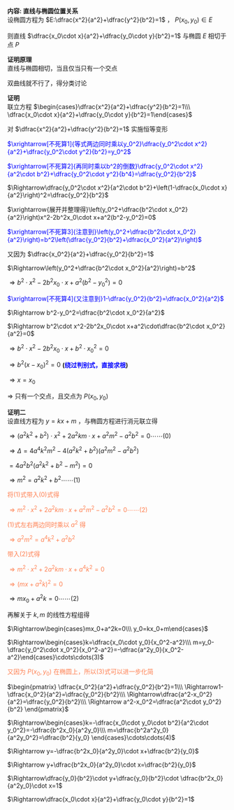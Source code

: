 **内容: 直线与椭圆位置关系**  
设椭圆方程为 $E:\dfrac{x^2}{a^2}+\dfrac{y^2}{b^2}=1$ ， $P(x_0,y_0)\in E$  
  
则直线 $\dfrac{x_0\cdot x}{a^2}+\dfrac{y_0\cdot y}{b^2}=1$ 与椭圆 $E$ 相切于点 $P$  
  
**证明原理**  
直线与椭圆相切，当且仅当只有一个交点  
  
双曲线就不行了，得分类讨论  
  
**证明**  
联立方程 $\begin{cases}\dfrac{x^2}{a^2}+\dfrac{y^2}{b^2}=1\\\ \dfrac{x_0\cdot x}{a^2}+\dfrac{y_0\cdot y}{b^2}=1\end{cases}$  
  
对 $\dfrac{x^2}{a^2}+\dfrac{y^2}{b^2}=1$ 实施恒等变形  
  
<font color=blue>$\xrightarrow[不死算1]{等式两边同时乘以y_0^2}\dfrac{y_0^2\cdot x^2}{a^2}+\dfrac{y_0^2\cdot y^2}{b^2}=y_0^2$</font>  
  
<font color=blue>$\xrightarrow[不死算2]{再同时乘以b^2的倒数}\dfrac{y_0^2\cdot x^2}{a^2\cdot b^2}+\dfrac{y_0^2\cdot y^2}{b^4}=\dfrac{y_0^2}{b^2}$</font>  
  
$\Rightarrow\dfrac{y_0^2\cdot x^2}{a^2\cdot b^2}+\left(1-\dfrac{x_0\cdot x}{a^2}\right)^2=\dfrac{y_0^2}{b^2}$  
  
$\xrightarrow{展开并整理得}\left(y_0^2+\dfrac{b^2\cdot x_0^2}{a^2}\right)x^2-2b^2x_0\cdot x+a^2(b^2-y_0^2)=0$  
  
<font color=blue>$\xrightarrow[不死算3]{注意到}\left(y_0^2+\dfrac{b^2\cdot x_0^2}{a^2}\right)=b^2\left(\dfrac{y_0^2}{b^2}+\dfrac{x_0^2}{a^2}\right)$</font>  
  
又因为 $\dfrac{x_0^2}{a^2}+\dfrac{y_0^2}{b^2}=1$  
  
$\Rightarrow\left(y_0^2+\dfrac{b^2\cdot x_0^2}{a^2}\right)=b^2$  
  
$\Rightarrow b^2\cdot x^2-2b^2x_0\cdot x+a^2(b^2-y_0^2)=0$  
  
<font color=blue>$\xrightarrow[不死算4]{又注意到}1-\dfrac{y_0^2}{b^2}=\dfrac{x_0^2}{a^2}$</font>  
  
$\Rightarrow b^2-y_0^2=\dfrac{b^2\cdot x_0^2}{a^2}$  
  
$\Rightarrow b^2\cdot x^2-2b^2x_0\cdot x+a^2\cdot\dfrac{b^2\cdot x_0^2}{a^2}=0$  
  
$\Rightarrow b^2\cdot x^2-2b^2x_0\cdot x+b^2\cdot x_0^2=0$  
  
$\Rightarrow b^2(x-x_0)^2=0$ **(<font color=blue>绕过判别式，直接求根</font>)**  
  
$\Rightarrow x=x_0$  
  
$\Rightarrow$ 只有一个交点，且交点为 $P(x_0,y_0)$  
  
**证明二**  
设直线方程为 $y=kx+m$ ，与椭圆方程进行消元联立得  
  
$\Rightarrow(a^2k^2+b^2)\cdot x^2+2a^2km\cdot x+a^2m^2-a^2b^2=0\cdots\cdots(0)$  
  
$\Rightarrow\Delta=4a^4k^2m^2-4(a^2k^2+b^2)(a^2m^2-a^2b^2)$  
  
$=4a^2b^2(a^2k^2+b^2-m^2)=0$  
  
$\Rightarrow m^2=a^2k^2+b^2\cdots\cdots(1)$  
  
<font color="#ff7f50">将(1)式带入(0)式得</font>  
  
<font color="#ff7f50">$\Rightarrow m^2\cdot x^2+2a^2km\cdot x+a^2m^2-a^2b^2=0\cdots\cdots(2)$</font>  
  
<font color="#ff7f50">(1)式左右两边同时乘以 $a^2$ 得</font>  
  
<font color="#ff7f50">$\Rightarrow a^2m^2=a^4k^2+a^2b^2$</font>  
  
<font color="#ff7f50">带入(2)式得</font>  
  
<font color="#ff7f50">$\Rightarrow m^2\cdot x^2+2a^2km\cdot x+a^4k^2=0$</font>  
  
<font color="#ff7f50">$\Rightarrow(mx+a^2k)^2=0$</font>  
  
$\Rightarrow mx_0+a^2k=0\cdots\cdots(2)$  
  
再解关于 $k,m$ 的线性方程组得  
  
$\Rightarrow\begin{cases}mx_0+a^2k=0\\\ y_0=kx_0+m\end{cases}$  
  
$\Rightarrow\begin{cases}k=\dfrac{x_0\cdot y_0}{x_0^2-a^2}\\\ m=y_0-\dfrac{y_0^2\cdot x_0^2}{x_0^2-a^2}=-\dfrac{a^2y_0}{x_0^2-a^2}\end{cases}\cdots\cdots(3)$  
  
<font color="#ff7f50">又因为 $P(x_0,y_0)$ 在椭圆上，所以(3)式可以进一步化简</font>  
  
$\begin{pmatrix}  
\dfrac{x_0^2}{a^2}+\dfrac{y_0^2}{b^2}=1\\\  
\Rightarrow1-\dfrac{x_0^2}{a^2}=\dfrac{y_0^2}{b^2}\\\  
\Rightarrow\dfrac{a^2-x_0^2}{a^2}=\dfrac{y_0^2}{b^2}\\\  
\Rightarrow a^2-x_0^2=\dfrac{a^2\cdot y_0^2}{b^2}  
\end{pmatrix}$  
  
$\Rightarrow\begin{cases}k=-\dfrac{x_0\cdot y_0\cdot b^2}{a^2\cdot y_0^2}=-\dfrac{b^2x_0}{a^2y_0}\\\  
m=\dfrac{b^2a^2y_0}{a^2y_0^2}=\dfrac{b^2}{y_0}  
\end{cases}\cdots\cdots(4)$  
  
$\Rightarrow y=-\dfrac{b^2x_0}{a^2y_0}\cdot x+\dfrac{b^2}{y_0}$  
  
$\Rightarrow y+\dfrac{b^2x_0}{a^2y_0}\cdot x=\dfrac{b^2}{y_0}$  
  
$\Rightarrow\dfrac{y_0}{b^2}\cdot y+\dfrac{y_0}{b^2}\cdot \dfrac{b^2x_0}{a^2y_0}\cdot x=1$  
  
$\Rightarrow\dfrac{x_0\cdot x}{a^2}+\dfrac{y_0\cdot y}{b^2}=1$  
